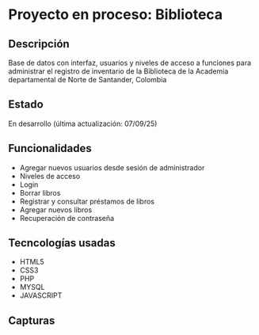 # Proyecto en proceso: Biblioteca

## Descripción
Base de datos con interfaz, usuarios y niveles de acceso a funciones para administrar el registro de inventario de la Biblioteca de la Academia departamental de Norte de Santander, Colombia

## Estado
En desarrollo (última actualización: 07/09/25)

## Funcionalidades
- Agregar nuevos usuarios desde sesión de administrador
- Niveles de acceso
- Login
- Borrar libros
- Registrar y consultar préstamos de libros
- Agregar nuevos libros
- Recuperación de contraseña

## Tecncologías usadas
- HTML5
- CSS3
- PHP
- MYSQL
- JAVASCRIPT

## Capturas

## 
